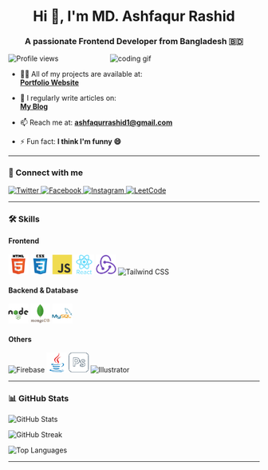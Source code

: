 <h1 align="center">Hi 👋, I'm MD. Ashfaqur Rashid</h1>
<h3 align="center">A passionate Frontend Developer from Bangladesh 🇧🇩</h3>

<img src="https://media.giphy.com/media/qgQUggAC3Pfv687qPC/giphy.gif" width="300px" align="right" alt="coding gif" />


<p align="left">
  <img src="https://komarev.com/ghpvc/?username=ashfaqur-rashidmo&label=Profile%20views&color=0e75b6&style=flat" alt="Profile views" />
</p>

- 👨‍💻 All of my projects are available at:  
  [**Portfolio Website**](https://react-portfolio-2jju.vercel.app/)

- 📝 I regularly write articles on:  
  [**My Blog**](https://www.blogger.com/blog/posts/4020497593746868866?hl=en-GB)

- 📫 Reach me at: **ashfaqurrashid1@gmail.com**

- ⚡ Fun fact: **I think I'm funny 😄**

---

### 🔗 Connect with me

<p align="left">
  <a href="https://x.com/ashfaq1614" target="_blank">
    <img src="https://img.shields.io/badge/X-%231DA1F2.svg?style=for-the-badge&logo=x&logoColor=white" alt="Twitter" />
  </a>
  <a href="https://www.facebook.com/asfaq.rasid" target="_blank">
    <img src="https://img.shields.io/badge/Facebook-1877F2?style=for-the-badge&logo=facebook&logoColor=white" alt="Facebook" />
  </a>
  <a href="https://www.instagram.com/alternative_satisfied/" target="_blank">
    <img src="https://img.shields.io/badge/Instagram-E4405F?style=for-the-badge&logo=instagram&logoColor=white" alt="Instagram" />
  </a>
  <a href="https://leetcode.com/ashfaq08/" target="_blank">
    <img src="https://img.shields.io/badge/LeetCode-FFA116?style=for-the-badge&logo=leetcode&logoColor=black" alt="LeetCode" />
  </a>
</p>

---

### 🛠️ Skills

#### Frontend
<p>
  <img src="https://raw.githubusercontent.com/devicons/devicon/master/icons/html5/html5-original-wordmark.svg" width="40" height="40" alt="HTML" />
  <img src="https://raw.githubusercontent.com/devicons/devicon/master/icons/css3/css3-original-wordmark.svg" width="40" height="40" alt="CSS" />
  <img src="https://raw.githubusercontent.com/devicons/devicon/master/icons/javascript/javascript-original.svg" width="40" height="40" alt="JavaScript" />
  <img src="https://raw.githubusercontent.com/devicons/devicon/master/icons/react/react-original-wordmark.svg" width="40" height="40" alt="React" />
  <img src="https://raw.githubusercontent.com/devicons/devicon/master/icons/redux/redux-original.svg" width="40" height="40" alt="Redux" />
  <img src="https://www.vectorlogo.zone/logos/tailwindcss/tailwindcss-icon.svg" width="40" height="40" alt="Tailwind CSS" />
</p>

#### Backend & Database
<p>
  <img src="https://raw.githubusercontent.com/devicons/devicon/master/icons/nodejs/nodejs-original-wordmark.svg" width="40" height="40" alt="Node.js" />
  <img src="https://raw.githubusercontent.com/devicons/devicon/master/icons/mongodb/mongodb-original-wordmark.svg" width="40" height="40" alt="MongoDB" />
  <img src="https://raw.githubusercontent.com/devicons/devicon/master/icons/mysql/mysql-original-wordmark.svg" width="40" height="40" alt="MySQL" />
</p>

#### Others
<p>
  <img src="https://www.vectorlogo.zone/logos/firebase/firebase-icon.svg" width="40" height="40" alt="Firebase" />
  <img src="https://raw.githubusercontent.com/devicons/devicon/master/icons/java/java-original.svg" width="40" height="40" alt="Java" />
  <img src="https://raw.githubusercontent.com/devicons/devicon/master/icons/photoshop/photoshop-line.svg" width="40" height="40" alt="Photoshop" />
  <img src="https://www.vectorlogo.zone/logos/adobe_illustrator/adobe_illustrator-icon.svg" width="40" height="40" alt="Illustrator" />
</p>

---

### 📊 GitHub Stats

<p align="left">
  <img src="https://github-readme-stats.vercel.app/api?username=ashfaqur-rashidmo&show_icons=true&locale=en" alt="GitHub Stats" />
</p>
<p align="left">
  <img src="https://github-readme-streak-stats.herokuapp.com/?user=ashfaqur-rashidmo" alt="GitHub Streak" />
</p>
<p align="left">
  <img src="https://github-readme-stats.vercel.app/api/top-langs?username=ashfaqur-rashidmo&show_icons=true&locale=en&layout=compact" alt="Top Languages" />
</p>

---



